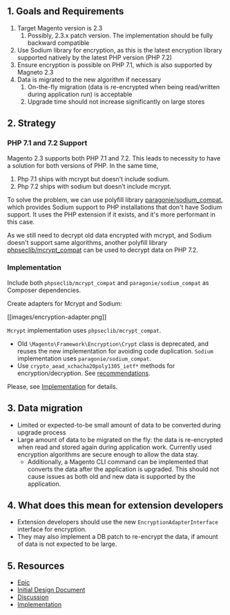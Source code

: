 ## 1. Goals and Requirements

1. Target Magento version is 2.3
   1. Possibly, 2.3.x patch version. The implementation should be fully backward compatible
2. Use Sodium library for encryption, as this is the latest encryption library supported natively by the latest PHP version (PHP 7.2)
3. Ensure encryption is possible on PHP 7.1, which is also supported by Magneto 2.3
4. Data is migrated to the new algorithm if necessary
   1. On-the-fly migration (data is re-encrypted when being read/written during application run) is acceptable
   2. Upgrade time should not increase significantly on large stores
 
## 2. Strategy

### PHP 7.1 and 7.2 Support

Magento 2.3 supports both PHP 7.1 and 7.2. This leads to necessity to have a solution for both versions of PHP. In the same time,
  1. Php 7.1 ships with mcrypt but doesn’t include sodium.
  2. Php 7.2 ships with sodium but doesn’t include mcrypt. 

To solve the problem, we can use polyfill library [paragonie/sodium_compat](https://github.com/paragonie/sodium_compat), which provides Sodium support to PHP installations that don't have Sodium support. It uses the PHP extension if it exists, and it's more performant in this case.

As we still need to decrypt old data encrypted with mcrypt, and Sodium doesn't support same algorithms, another polyfill library [phpseclib/mcrypt_compat](https://github.com/phpseclib/mcrypt_compat) can be used to decrypt data on PHP 7.2.

### Implementation

Include both `phpseclib/mcrypt_compat` and `paragonie/sodium_compat` as Composer dependencies.

Create adapters for Mcrypt and Sodium:

[[images/encryption-adapter.png]]

`Mcrypt` implementation uses `phpseclib/mcrypt_compat`.
* Old `\Magento\Framework\Encryption\Crypt` class is deprecated, and reuses the new implementation for avoiding code duplication.
`Sodium` implementation uses `paragonie/sodium_compat`.
* Use `crypto_aead_xchacha20poly1305_ietf*` methods for encryption/decryption. See [recommendations](https://paragonie.com/blog/2017/06/libsodium-quick-reference-quick-comparison-similar-functions-and-which-one-use).

Please, see [Implementation](https://github.com/magento-engcom/php-7.2-support/pull/135) for details.

## 3. Data migration

* Limited or expected-to-be small amount of data to be converted during upgrade process
* Large amount of data to be migrated on the fly: the data is re-encrypted when read and stored again during application work. Currently used encryption algorithms are secure enough to allow the data stay.
   * Additionally, a Magento CLI command can be implemented that converts the data after the application is upgraded. This should not cause issues as both old and new data is supported by the application.

## 4. What does this mean for extension developers

* Extension developers should use the new `EncryptionAdapterInterface` interface for encryption.
* They may also implement a DB patch to re-encrypt the data, if amount of data is not expected to be large.

## 5. Resources

* [Epic](https://github.com/magento-engcom/php-7.2-support/issues/127)
* [Initial Design Document](https://github.com/magento-engcom/php-7.2-support/wiki/HLD---Removing-mcrypt-and-adding-libsodium)
* [Discussion](https://github.com/magento-engcom/php-7.2-support/wiki/Discussion:-Encryption-with-Libsodium)
* [Implementation](https://github.com/magento-engcom/php-7.2-support/pull/135)
